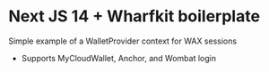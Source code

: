 # Next JS 14 + Wharfkit boilerplate

Simple example of a WalletProvider context for WAX sessions
* Supports MyCloudWallet, Anchor, and Wombat login

